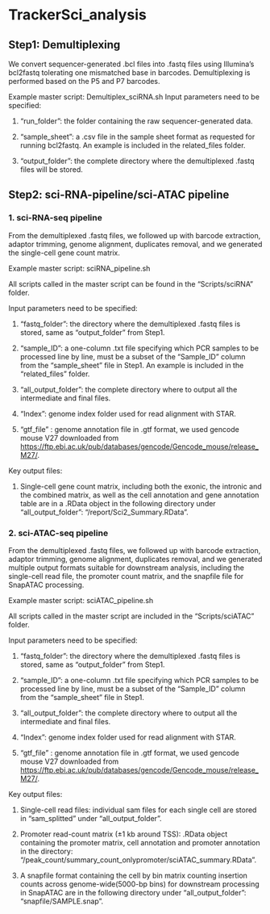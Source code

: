 # TrackerSci_analysis

## Step1: Demultiplexing

We convert sequencer-generated .bcl files into .fastq files using Illumina’s bcl2fastq tolerating one mismatched base in barcodes. Demultiplexing is performed based on the P5 and P7 barcodes.

Example master script: Demultiplex_sciRNA.sh
Input parameters need to be specified:	

1. “run_folder”: the folder containing the raw sequencer-generated data. 

2. “sample_sheet”: a .csv file in the sample sheet format as requested for running bcl2fastq. An example is included in the related_files folder.

3. “output_folder”: the complete directory where the demultiplexed .fastq files will be stored.

## Step2: sci-RNA-pipeline/sci-ATAC pipeline

### 1. sci-RNA-seq pipeline

From the demultiplexed .fastq files, we followed up with barcode extraction, adaptor trimming, genome alignment, duplicates removal, and we generated the single-cell gene count matrix.

Example master script: sciRNA_pipeline.sh

All scripts called in the master script can be found in the “Scripts/sciRNA” folder.

Input parameters need to be specified:

1. “fastq_folder”: the directory where the demultiplexed .fastq files is stored, same as “output_folder” from Step1. 

2. “sample_ID”: a one-column .txt file specifying which PCR samples to be processed line by line, must be a subset of the “Sample_ID” column from the “sample_sheet” file in Step1. An example is included in the “related_files” folder.

3. “all_output_folder”: the complete directory where to output all the intermediate and final files.

4. “Index”: genome index folder used for read alignment with STAR.

5. “gtf_file” : genome annotation file in .gtf format, we used gencode mouse V27 downloaded from https://ftp.ebi.ac.uk/pub/databases/gencode/Gencode_mouse/release_M27/.

Key output files:

1. Single-cell gene count matrix, including both the exonic, the intronic and the combined matrix, as well as the cell annotation and gene annotation table are in a .RData object in the following directory under “all_output_folder”: “/report/Sci2_Summary.RData”.


### 2. sci-ATAC-seq pipeline

From the demultiplexed .fastq files, we followed up with barcode extraction, adaptor trimming, genome alignment, duplicates removal, and we generated multiple output formats suitable for downstream analysis, including the single-cell read file, the promoter count matrix, and the snapfile file for SnapATAC processing.  

Example master script: sciATAC_pipeline.sh

All scripts called in the master script are included in the “Scripts/sciATAC” folder.

Input parameters need to be specified:

1. “fastq_folder”: the directory where the demultiplexed .fastq files is stored, same as “output_folder” from Step1. 

2. “sample_ID”: a one-column .txt file specifying which PCR samples to be processed line by line, must be a subset of the “Sample_ID” column from the “sample_sheet” file in Step1.

3. “all_output_folder”: the complete directory where to output all the intermediate and final files.

4. “Index”: genome index folder used for read alignment with STAR.

5. “gtf_file” : genome annotation file in .gtf format, we used gencode mouse V27 downloaded from https://ftp.ebi.ac.uk/pub/databases/gencode/Gencode_mouse/release_M27/.

Key output files:

1. Single-cell read files: individual sam files for each single cell are stored in “sam_splitted” under “all_output_folder”.

2. Promoter read-count matrix  (±1 kb around TSS): .RData object containing the promoter matrix, cell annotation and promoter annotation in the directory: “/peak_count/summary_count_onlypromoter/sciATAC_summary.RData”.

3. A snapfile format containing the cell by bin matrix counting insertion counts across genome-wide(5000-bp bins) for downstream processing in SnapATAC are in the following directory under “all_output_folder”: “snapfile/SAMPLE.snap”.
